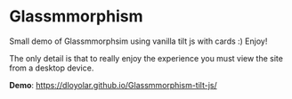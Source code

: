 # Glassmmorphism

Small demo of Glassmmorphsim using vanilla tilt js with cards :) Enjoy!

The only detail is that to really enjoy the experience you must view the site from a desktop device.

<b>Demo</b>: https://dloyolar.github.io/Glassmmorphism-tilt-js/
